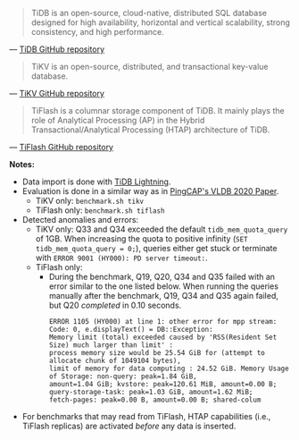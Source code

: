 > TiDB is an open-source, cloud-native, distributed SQL database designed for high availability, horizontal and vertical scalability, strong consistency, and high performance.

— [TiDB GitHub repository](https://github.com/pingcap/tidb)

> TiKV is an open-source, distributed, and transactional key-value database.

— [TiKV GitHub repository](https://github.com/tikv/tikv)

> TiFlash is a columnar storage component of TiDB. It mainly plays the role of Analytical Processing (AP) in the Hybrid Transactional/Analytical Processing (HTAP) architecture of TiDB.

— [TiFlash GitHub repository](https://github.com/pingcap/tiflash)

**Notes:**

- Data import is done with [TiDB Lightning](https://docs.pingcap.com/tidb/stable/tidb-lightning-overview/).
- Evaluation is done in a similar way as in [PingCAP's VLDB 2020 Paper](https://www.vldb.org/pvldb/vol13/p3072-huang.pdf).
    - TiKV only: `benchmark.sh tikv`
    - TiFlash only: `benchmark.sh tiflash`
- Detected anomalies and errors:
  - TiKV only: Q33 and Q34 exceeded the default `tidb_mem_quota_query` of 1GB. When increasing the quota to positive infinity (`SET tidb_mem_quota_query = 0;`), queries either get stuck or terminate with `ERROR 9001 (HY000): PD server timeout:`.
  - TiFlash only:
    - During the benchmark, Q19, Q20, Q34 and Q35 failed with an error similar to the one listed below. When running the queries manually after the benchmark, Q19, Q34 and Q35 again failed, but Q20 _completed_ in 0.10 seconds.
      ```
      ERROR 1105 (HY000) at line 1: other error for mpp stream: Code: 0, e.displayText() = DB::Exception:
      Memory limit (total) exceeded caused by 'RSS(Resident Set Size) much larger than limit' :
      process memory size would be 25.54 GiB for (attempt to allocate chunk of 1049104 bytes),
      limit of memory for data computing : 24.52 GiB. Memory Usage of Storage: non-query: peak=1.84 GiB,
      amount=1.04 GiB; kvstore: peak=120.61 MiB, amount=0.00 B; query-storage-task: peak=1.03 GiB, amount=1.62 MiB;
      fetch-pages: peak=0.00 B, amount=0.00 B; shared-colum
      ```
- For benchmarks that may read from TiFlash, HTAP capabilities (i.e., TiFlash replicas) are activated _before_ any data is inserted.
